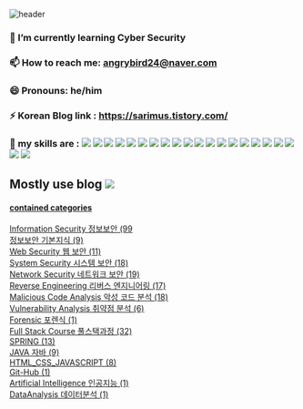 


![header](https://capsule-render.vercel.app/api?type=venom&color=timeGradient&height=300&section=header&text=Carlos&fontColor=BB36FC&fontSize=65&animation=fadeIn&fontAlignY=50)

###  🌱 I’m currently learning Cyber Security  <br>
###  📫 How to reach me: angrybird24@naver.com <br>
###  😄 Pronouns: he/him <br>
###  ⚡ Korean Blog link : https://sarimus.tistory.com/ <br>
###  🤔 my skills are :  <img src="https://img.shields.io/badge/chatGPT-74aa9c?style=for-the-badge&logo=openai&logoColor=white"/> <img src="https://img.shields.io/badge/mysql-4479A1.svg?style=for-the-badge&logo=mysql&logoColor=white"/> <img src="https://img.shields.io/badge/Oracle-F80000?style=for-the-badge&logo=oracle&logoColor=white"/> <img src="https://img.shields.io/badge/html5-%23E34F26.svg?style=for-the-badge&logo=html5&logoColor=white"/> <img src="https://img.shields.io/badge/css3-%231572B6.svg?style=for-the-badge&logo=css3&logoColor=white"/> <img src="https://img.shields.io/badge/javascript-%23323330.svg?style=for-the-badge&logo=javascript&logoColor=%23F7DF1E"/> <img src="https://img.shields.io/badge/Eclipse-FE7A16.svg?style=for-the-badge&logo=Eclipse&logoColor=white"/> <img src="https://img.shields.io/badge/java-%23ED8B00.svg?style=for-the-badge&logo=openjdk&logoColor=white"/> <img src="https://img.shields.io/badge/jupyter-%23FA0F00.svg?style=for-the-badge&logo=jupyter&logoColor=white"/> <img src="https://img.shields.io/badge/python-3670A0?style=for-the-badge&logo=python&logoColor=ffdd54"/> <img src="https://img.shields.io/badge/spring-%236DB33F.svg?style=for-the-badge&logo=spring&logoColor=white"/> <img src="https://img.shields.io/badge/github-%23121011.svg?style=for-the-badge&logo=github&logoColor=white"/> <img src="https://img.shields.io/badge/git-%23F05033.svg?style=for-the-badge&logo=git&logoColor=white"/> <img src="https://img.shields.io/badge/Linux-FCC624?style=for-the-badge&logo=linux&logoColor=black"/> <img src="https://img.shields.io/badge/Kali-268BEE?style=for-the-badge&logo=kalilinux&logoColor=white"/> <img src="https://img.shields.io/badge/scikit--learn-%23F7931E.svg?style=for-the-badge&logo=scikit-learn&logoColor=white"/> <img src="https://img.shields.io/badge/numpy-%23013243.svg?style=for-the-badge&logo=numpy&logoColor=white"/> <img src="https://img.shields.io/badge/pandas-%23150458.svg?style=for-the-badge&logo=pandas&logoColor=white"/>  <img src="https://img.shields.io/badge/Matplotlib-%23ffffff.svg?style=for-the-badge&logo=Matplotlib&logoColor=black"/> <img src="https://img.shields.io/badge/TensorFlow-%23FF6F00.svg?style=for-the-badge&logo=TensorFlow&logoColor=white"/> <img src="https://img.shields.io/badge/c++-%2300599C.svg?style=for-the-badge&logo=c%2B%2B&logoColor=white"/> 
<!--<img src=""/> <img src=""/> <img src=""/> <img src=""/> <img src=""/> <img src=""/> -->
  
## Mostly use blog   <a href="https://sarimus.tistory.com/"><img src="https://img.shields.io/badge/tistory-F05138?style=flat-square&logo=tistory&logoColor=white"/>
 
   

#### contained categories 

Information Security 정보보안 (99 <br>
정보보안 기본지식 (9) <br>
Web Security 웹 보안 (11) <br>
System Security 시스템 보안 (18) <br>
Network Security 네트워크 보안 (19) <br>
Reverse Engineering 리버스 엔지니어링 (17) <br>
Malicious Code Analysis 악성 코드 분석 (18) <br>
Vulnerability Analysis 취약점 분석 (6)   <br>
Forensic 포렌식 (1) <br>
Full Stack Course 풀스택과정 (32) <br>
SPRING (13) <br>
JAVA 자바 (9) <br>
HTML_CSS_JAVASCRIPT (8) <br>
Git-Hub (1) <br>
Artificial Intelligence 인공지능 (1) <br>
DataAnalysis 데이터분석 (1) <br>
  <br>
<!--
**angrybird24/angrybird24** is a ✨ _special_ ✨ repository because its `README.md` (this file) appears on your GitHub profile.

Here are some ideas to get you started:

- 🔭 I’m currently working on ...
- 🌱 I’m currently learning ...
- 👯 I’m looking to collaborate on ...
- 🤔 I’m looking for help with ...
- 💬 Ask me about ...
- 📫 How to reach me: ...
- 😄 Pronouns: ...
- ⚡ Fun fact: ...
-->
